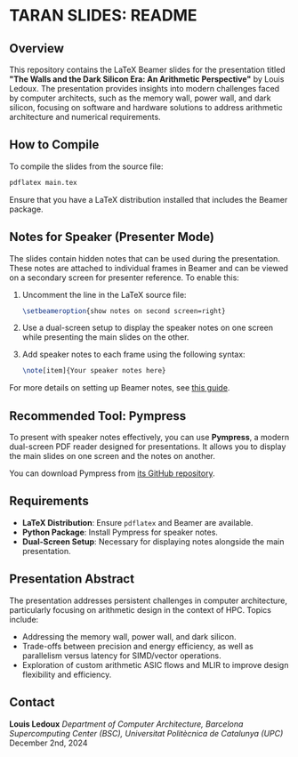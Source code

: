 # TARAN SLIDES: README

## Overview

This repository contains the LaTeX Beamer slides for the presentation titled **"The Walls and the Dark Silicon Era: An Arithmetic Perspective"** by Louis Ledoux. The presentation provides insights into modern challenges faced by computer architects, such as the memory wall, power wall, and dark silicon, focusing on software and hardware solutions to address arithmetic architecture and numerical requirements.

## How to Compile

To compile the slides from the source file:

```bash
pdflatex main.tex
```

Ensure that you have a LaTeX distribution installed that includes the Beamer package.

## Notes for Speaker (Presenter Mode)

The slides contain hidden notes that can be used during the presentation. These notes are attached to individual frames in Beamer and can be viewed on a secondary screen for presenter reference. To enable this:

1. Uncomment the line in the LaTeX source file:

   ```latex
   \setbeameroption{show notes on second screen=right}
   ```

2. Use a dual-screen setup to display the speaker notes on one screen while presenting the main slides on the other.

3. Add speaker notes to each frame using the following syntax:

   ```latex
   \note[item]{Your speaker notes here}
   ```

For more details on setting up Beamer notes, see [this guide](https://gist.github.com/andrejbauer/ac361549ac2186be0cdb).

## Recommended Tool: Pympress

To present with speaker notes effectively, you can use **Pympress**, a modern dual-screen PDF reader designed for presentations. It allows you to display the main slides on one screen and the notes on another.

You can download Pympress from [its GitHub repository](https://github.com/Cimbali/pympress).

## Requirements

- **LaTeX Distribution**: Ensure `pdflatex` and Beamer are available.
- **Python Package**: Install Pympress for speaker notes.
- **Dual-Screen Setup**: Necessary for displaying notes alongside the main presentation.

## Presentation Abstract

The presentation addresses persistent challenges in computer architecture, particularly focusing on arithmetic design in the context of HPC. Topics include:
- Addressing the memory wall, power wall, and dark silicon.
- Trade-offs between precision and energy efficiency, as well as parallelism versus latency for SIMD/vector operations.
- Exploration of custom arithmetic ASIC flows and MLIR to improve design flexibility and efficiency.

## Contact

**Louis Ledoux**
*Department of Computer Architecture, Barcelona Supercomputing Center (BSC), Universitat Politècnica de Catalunya (UPC)*
December 2nd, 2024
